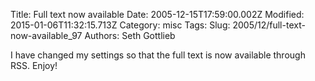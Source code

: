 Title: Full text now available
Date: 2005-12-15T17:59:00.002Z
Modified: 2015-01-06T11:32:15.713Z
Category: misc
Tags: 
Slug: 2005/12/full-text-now-available_97
Authors: Seth Gottlieb

I have changed my settings so that the full text is now available through RSS.  Enjoy!
